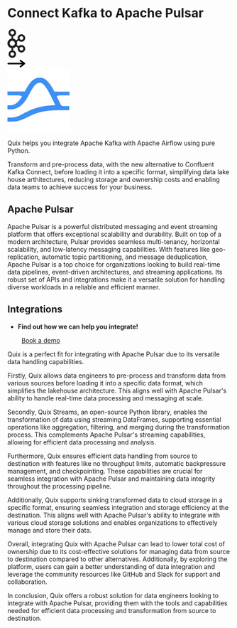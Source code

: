 # Connect Kafka to Apache Pulsar

<div class="connect-images cards blog-grid-card" markdown>
<div>
<img src="../images/kafka_logo.png" width="40px" />
</div>
<div>
<img src="../images/arrow.svg" width="40px" />
</div>
<div>
<img src="./images/apache-pulsar_1.jpg" />
</div>
</div>

Quix helps you integrate Apache Kafka with Apache Airflow using pure Python.

Transform and pre-process data, with the new alternative to Confluent Kafka Connect, before loading it into a specific format, simplifying data lake house arthitectures, reducing storage and ownership costs and enabling data teams to achieve success for your business.

## Apache Pulsar

Apache Pulsar is a powerful distributed messaging and event streaming platform that offers exceptional scalability and durability. Built on top of a modern architecture, Pulsar provides seamless multi-tenancy, horizontal scalability, and low-latency messaging capabilities. With features like geo-replication, automatic topic partitioning, and message deduplication, Apache Pulsar is a top choice for organizations looking to build real-time data pipelines, event-driven architectures, and streaming applications. Its robust set of APIs and integrations make it a versatile solution for handling diverse workloads in a reliable and efficient manner.

## Integrations

<div class="grid cards" markdown>

- __Find out how we can help you integrate!__

    <a class="md-button md-button--primary" href="https://share.hsforms.com/1iW0TmZzKQMChk0lxd_tGiw4yjw2?__hstc=175542013.2303933fbd746c0ac86d9ccbe9bc9100.1728383268831.1729603416735.1729620918855.31&__hssc=175542013.1.1729620918855&__hsfp=2132701734" target="_blank" style="margin:.5rem;">Book a demo</a>

</div>


Quix is a perfect fit for integrating with Apache Pulsar due to its versatile data handling capabilities. 

Firstly, Quix allows data engineers to pre-process and transform data from various sources before loading it into a specific data format, which simplifies the lakehouse architecture. This aligns well with Apache Pulsar's ability to handle real-time data processing and messaging at scale.

Secondly, Quix Streams, an open-source Python library, enables the transformation of data using streaming DataFrames, supporting essential operations like aggregation, filtering, and merging during the transformation process. This complements Apache Pulsar's streaming capabilities, allowing for efficient data processing and analysis.

Furthermore, Quix ensures efficient data handling from source to destination with features like no throughput limits, automatic backpressure management, and checkpointing. These capabilities are crucial for seamless integration with Apache Pulsar and maintaining data integrity throughout the processing pipeline.

Additionally, Quix supports sinking transformed data to cloud storage in a specific format, ensuring seamless integration and storage efficiency at the destination. This aligns well with Apache Pulsar's ability to integrate with various cloud storage solutions and enables organizations to effectively manage and store their data.

Overall, integrating Quix with Apache Pulsar can lead to lower total cost of ownership due to its cost-effective solutions for managing data from source to destination compared to other alternatives. Additionally, by exploring the platform, users can gain a better understanding of data integration and leverage the community resources like GitHub and Slack for support and collaboration.

In conclusion, Quix offers a robust solution for data engineers looking to integrate with Apache Pulsar, providing them with the tools and capabilities needed for efficient data processing and transformation from source to destination.

